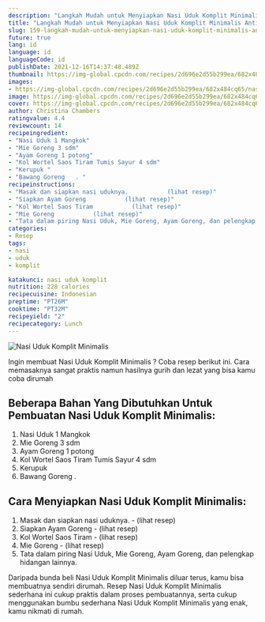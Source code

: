 ```yaml
---
description: "Langkah Mudah untuk Menyiapkan Nasi Uduk Komplit Minimalis Anti Gagal"
title: "Langkah Mudah untuk Menyiapkan Nasi Uduk Komplit Minimalis Anti Gagal"
slug: 159-langkah-mudah-untuk-menyiapkan-nasi-uduk-komplit-minimalis-anti-gagal
future: true
lang: id
language: id
languageCode: id
publishDate: 2021-12-16T14:37:48.489Z 
thumbnail: https://img-global.cpcdn.com/recipes/2d696e2d55b299ea/682x484cq65/nasi-uduk-komplit-minimalis-foto-resep-utama.png
images:
- https://img-global.cpcdn.com/recipes/2d696e2d55b299ea/682x484cq65/nasi-uduk-komplit-minimalis-foto-resep-utama.png
image: https://img-global.cpcdn.com/recipes/2d696e2d55b299ea/682x484cq65/nasi-uduk-komplit-minimalis-foto-resep-utama.png
cover: https://img-global.cpcdn.com/recipes/2d696e2d55b299ea/682x484cq65/nasi-uduk-komplit-minimalis-foto-resep-utama.png
author: Christina Chambers
ratingvalue: 4.4
reviewcount: 14
recipeingredient:
- "Nasi Uduk 1 Mangkok"
- "Mie Goreng 3 sdm"
- "Ayam Goreng 1 potong"
- "Kol Wortel Saos Tiram Tumis Sayur 4 sdm"
- "Kerupuk "
- "Bawang Goreng   . "
recipeinstructions:
- "Masak dan siapkan nasi uduknya.           (lihat resep)"
- "Siapkan Ayam Goreng           (lihat resep)"
- "Kol Wortel Saos Tiram           (lihat resep)"
- "Mie Goreng           (lihat resep)"
- "Tata dalam piring Nasi Uduk, Mie Goreng, Ayam Goreng, dan pelengkap hidangan lainnya."
categories:
- Resep
tags:
- nasi
- uduk
- komplit

katakunci: nasi uduk komplit 
nutrition: 228 calories
recipecuisine: Indonesian
preptime: "PT26M"
cooktime: "PT32M"
recipeyield: "2"
recipecategory: Lunch
---
```



![Nasi Uduk Komplit Minimalis](https://img-global.cpcdn.com/recipes/2d696e2d55b299ea/682x484cq65/nasi-uduk-komplit-minimalis-foto-resep-utama.png)

Ingin membuat Nasi Uduk Komplit Minimalis ? Coba resep berikut ini. Cara memasaknya sangat praktis namun hasilnya gurih dan lezat yang bisa kamu coba dirumah

<!--inarticleads1-->

## Beberapa Bahan Yang Dibutuhkan Untuk Pembuatan Nasi Uduk Komplit Minimalis:

1. Nasi Uduk 1 Mangkok
1. Mie Goreng 3 sdm
1. Ayam Goreng 1 potong
1. Kol Wortel Saos Tiram Tumis Sayur 4 sdm
1. Kerupuk 
1. Bawang Goreng   . 



<!--inarticleads2-->

## Cara Menyiapkan Nasi Uduk Komplit Minimalis:

1. Masak dan siapkan nasi uduknya. -           (lihat resep)
1. Siapkan Ayam Goreng -           (lihat resep)
1. Kol Wortel Saos Tiram -           (lihat resep)
1. Mie Goreng -           (lihat resep)
1. Tata dalam piring Nasi Uduk, Mie Goreng, Ayam Goreng, dan pelengkap hidangan lainnya.




Daripada bunda beli  Nasi Uduk Komplit Minimalis  diluar terus, kamu  bisa membuatnya sendiri dirumah. Resep  Nasi Uduk Komplit Minimalis  sederhana ini cukup praktis dalam proses pembuatannya, serta cukup menggunakan bumbu sederhana  Nasi Uduk Komplit Minimalis  yang enak, kamu nikmati di rumah.
